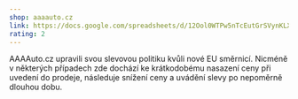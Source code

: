 ```yaml
---
shop: aaaauto.cz
link: https://docs.google.com/spreadsheets/d/12Ool0WTPw5nTcEutGrSVynKLX2PjRV8eR97PXc7wxes/edit?usp=sharing
rating: 2
---
```


AAAAuto.cz upravili svou slevovou politiku kvůli nové EU směrnicí. Nicméně v některých případech zde dochází ke krátkodobému nasazení ceny při uvedení do prodeje, následuje snížení ceny a uvádění slevy po nepoměrně dlouhou dobu.
